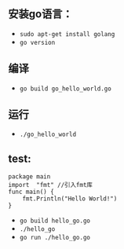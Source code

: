## 安装go语言：

+ `sudo apt-get install golang`
+ `go version`

## 编译
+ `go build go_hello_world.go`

## 运行
+ `./go_hello_world`

## test:

```
package main
import  "fmt" //引入fmt库
func main() {
	fmt.Println("Hello World!")
}
```
+ `go build hello_go.go`
+ `./hello_go`
+ `go run ./hello_go.go`
